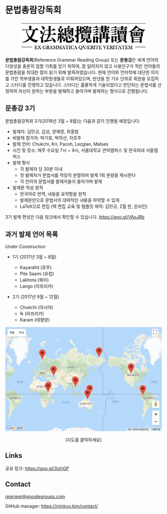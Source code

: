 # 문법총람강독회

<p align="center">
  <img src="발제문/regr-logo/logo-300ppi.png" width='400px'>
</p>

**문법총람강독회**(Reference Grammar Reading Group) 또는 **문총강**은 세계 언어의 다양성을 충분히 접할 기회를 얻기 위하여, 잘 알려지지 않고 사용인구가 적은 언어들의 문법총람을 최대한 많이 읽기 위해 발족하였습니다. 현재 언어와 언어학에 대단한 의지를 가진 학부생들과 대학원생들로 이뤄져있으며, 반년을 한 기수 단위로 회원을 모집하고 스터디를 진행하고 있습니다. 스터디는 훌륭하게 기술되었다고 판단되는 문법서를 선정하여 자신이 원하는 부분을 발췌하고 돌아가며 발제하는 형식으로 진행됩니다.

## 문총강 3기

문법총람강독회 3기(2018년 3월 ~ 8월)는 다음과 같이 진행될 예정입니다.

*   발제자: 김민규, 김성, 양재영, 최홍범
*   비발제 참가자: 박기효, 박하선, 차호주
*   발제 언어: Chukchi, Kri, Pacoh, Lezgian, Matses
*   시간 및 장소: 매주 수요일 7시 ~ 9시, 서울대학교 관악캠퍼스 및 한국외대 서울캠퍼스
*   발제 형식
    *   각 발제자 당 30분 이내
    *   첫 발제자가 문법서를 적당히 분할하여 발제 1회 분량을 제시한다
    *   각 언어의 문법서를 발제자들이 돌아가며 발제
*   발제문 작성 원칙
    *   한국어로 번역, 내용을 요약함을 원칙
    *   발제문만으로 문법서의 대략적인 내용을 파악할 수 있게
    *   LaTeX으로 편집 (텍 편집 교육 및 템플릿 제작: 김민규, 2월 한, 온라인)

3기 발제 편성은 다음 링크에서 확인할 수 있습니다. 
https://goo.gl/VAoJRb

## 과거 발제 언어 목록
*Under Construction*

*	1기 (2017년 3월 ~ 8월)
	*	Kayardild (호주)
	*	Pite Saami (유럽)
	*	Lakhota (북미)
	*	Lango (아프리카)

*	2기 (2017년 9월 ~ 12월)
	*	Chukchi (아시아)
	*	Ik (아프리카)
	*	Karam (태평양)

<p align="center">
<a href="https://cdn.rawgit.com/minkyukim-git/REGR/da61acce/아카이브/지도/map.html">
	<img src="아카이브/지도/map-screenshot.png" width='600px'>
</a>
</p>

<p align="center">
(지도를 클릭하세요)
</p>

## Links

공유 링크: https://goo.gl/3izhGP

## Contact 

regrregr@googlegroups.com

GitHub manager: https://minkyu.kim/contact/
